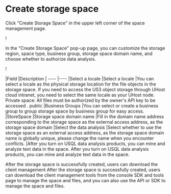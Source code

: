 

# Create storage space

Click "Create Storage Space" in the upper left corner of the space management page.

! [](/images/create-storage-space1.png)

In the "Create Storage Space" pop-up page, you can customize the storage region, space type, business group, storage space domain name, and choose whether to authorize data analysis.

! [](/images/create-storage-space2.png)

|Field |Description |
---- |---- |Select a locale
|Select a locale |You can select a locale as the physical storage location for the file objects in the storage space. If you need to access the US3 object storage through UHost cloud intranet, you need to select the same locale as your UHost node.
<br> Private space: All files must be authorized by the owner's API key to be accessed . public
|Business Groups |You can select or create a business group to group storage space by business group for easy access. |StoreSpace
|Storage space domain name |Fill in the domain name address corresponding to the storage space as the external access address, as the storage space domain |Select the data analysis |Select whether to use the storage space as an external access address, as the storage space domain name is globally unique, please change the name when you encounter conflicts.
|After you turn on USQL data analysis products, you can mine and analyze text data in the space. After you turn on USQL data analysis products, you can mine and analyze text data in the space.

After the storage space is successfully created, users can download the client management After the storage space is successfully created, users can download the client management tools from the console SDK and tools page to manage the space and files, and you can also use the API or SDK to manage the space and files.
